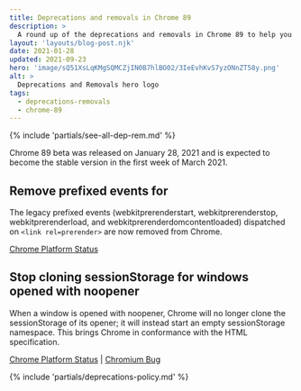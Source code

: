 ```yaml
---
title: Deprecations and removals in Chrome 89
description: >
  A round up of the deprecations and removals in Chrome 89 to help you plan.
layout: 'layouts/blog-post.njk'
date: 2021-01-28
updated: 2021-09-23
hero: 'image/sQ51XsLqKMgSQMCZjIN0B7hlBO02/3IeEvhKvS7yzONnZT58y.png'
alt: >
  Deprecations and Removals hero logo
tags:
  - deprecations-removals
  - chrome-89
---
```


{% include 'partials/see-all-dep-rem.md' %}

Chrome 89 beta was released on January 28, 2021 and is expected to become the
stable version in the first week of March 2021.

## Remove prefixed events for <link rel=prerender>

The legacy prefixed events (webkitprerenderstart, webkitprerenderstop,
webkitprerenderload, and webkitprerenderdomcontentloaded) dispatched on `<link
rel=prerender>` are now removed from Chrome.

[Chrome Platform Status](https://www.chromestatus.com/feature/4925917174431744)

## Stop cloning sessionStorage for windows opened with noopener

When a window is opened with noopener, Chrome will no longer clone the
sessionStorage of its opener; it will instead start an empty sessionStorage
namespace. This brings Chrome in conformance with the HTML specification.

[Chrome Platform Status](https://www.chromestatus.com/feature/5679997870145536) &#124;
[Chromium Bug](https://crbug.com/771959)

{% include 'partials/deprecations-policy.md' %}
